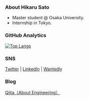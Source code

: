 ### About Hikaru Sato
- Master student @ Osaka University.
- Internship in Tokyo.

### GitHub Analytics
[![Top Langs](https://github-readme-stats.vercel.app/api/top-langs/?username=hshicalu&hide=jupyter%20notebook)](https://github.com/anuraghazra/github-readme-stats)

### SNS
[Twitter](https://twitter.com/satohicalu) | [LinkedIn](https://www.linkedin.com/in/satohicalu) | [Wantedly](https://www.wantedly.com/id/satohicalu)

### Blog
[Qiita（About Engineering）](https://qiita.com/hshicalu)
